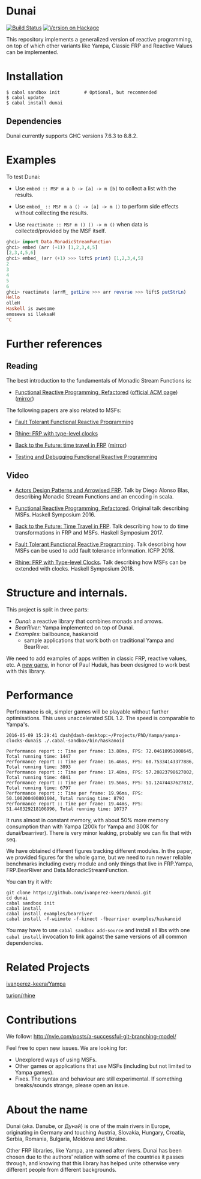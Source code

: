 # Dunai

[![Build Status](https://travis-ci.org/ivanperez-keera/dunai.svg?branch=develop)](https://travis-ci.org/ivanperez-keera/dunai)
[![Version on Hackage](https://img.shields.io/hackage/v/dunai.svg)](https://hackage.haskell.org/package/dunai)

This repository implements a generalized version of reactive programming, on
top of which other variants like Yampa, Classic FRP and Reactive Values can
be implemented.

# Installation

```
$ cabal sandbox init         # Optional, but recommended
$ cabal update
$ cabal install dunai
```

## Dependencies

Dunai currently supports GHC versions 7.6.3 to 8.8.2.

# Examples

To test Dunai:

- Use `embed :: MSF m a b -> [a] -> m [b]` to collect
  a list with the results.

- Use `embed_ :: MSF m a () -> [a] -> m ()` to perform side effects without
  collecting the results.

- Use `reactimate :: MSF m () () -> m ()` when data is collected/provided by the
  MSF itself.

```haskell
ghci> import Data.MonadicStreamFunction
ghci> embed (arr (+1)) [1,2,3,4,5]
[2,3,4,5,6]
ghci> embed_ (arr (+1) >>> liftS print) [1,2,3,4,5]
2
3
4
5
6
ghci> reactimate (arrM_ getLine >>> arr reverse >>> liftS putStrLn)
Hello
olleH
Haskell is awesome
emosewa si lleksaH
^C
```

# Further references

## Reading

The best introduction to the fundamentals of Monadic Stream Functions is:

- [Functional Reactive Programming, Refactored](https://dl.acm.org/authorize?N34896) ([official ACM page](http://dl.acm.org/citation.cfm?id=2976010)) ([mirror](http://www.cs.nott.ac.uk/~psxip1/))

The following papers are also related to MSFs:

- [Fault Tolerant Functional Reactive Programming](https://dl.acm.org/citation.cfm?id=3236791)

- [Rhine: FRP with type-level clocks](https://dl.acm.org/citation.cfm?id=3242757)

- [Back to the Future: time travel in FRP](http://dl.acm.org/citation.cfm?id=3122957) ([mirror](http://www.cs.nott.ac.uk/~psxip1/))

- [Testing and Debugging Functional Reactive Programming](http://dl.acm.org/citation.cfm?id=3110246)

## Video

- [Actors Design Patterns and Arrowised FRP](https://youtu.be/wO_jX8wGhU0?t=781). Talk by Diego Alonso Blas, describing Monadic Stream Functions and an encoding in scala.

- [Functional Reactive Programming, Refactored](https://www.youtube.com/watch?v=FmwOd4z9LdM). Original talk describing MSFs. Haskell Symposium 2016.

- [Back to the Future: Time Travel in FRP](https://www.youtube.com/watch?v=p2jJGjbjbig). Talk describing how to do time transformations in FRP and MSFs. Haskell Symposium 2017.

- [Fault Tolerant Functional Reactive Programming](https://www.youtube.com/watch?v=owojLkI5YyY). Talk describing how MSFs can be used to add fault tolerance information. ICFP 2018.

- [Rhine: FRP with Type-level Clocks](https://www.youtube.com/watch?v=Xvgz11D7xqs). Talk describing how MSFs can be extended with clocks. Haskell Symposium 2018.

# Structure and internals.

This project is split in three parts:

- _Dunai_: a reactive library that combines monads and arrows.
- _BearRiver_: Yampa implemented on top of Dunai.
- _Examples_: ballbounce, haskanoid
  - sample applications that work both on traditional Yampa and BearRiver.

We need to add examples of apps written in classic FRP, reactive values, etc. A
[new game](https://github.com/keera-studios/pang-a-lambda), in honor of Paul
Hudak, has been designed to work best with this library.

# Performance

Performance is ok, simpler games will be playable without further
optimisations. This uses unaccelerated SDL 1.2. The speed is comparable to
Yampa's.

```
2016-05-09 15:29:41 dash@dash-desktop:~/Projects/PhD/Yampa/yampa-clocks-dunai$ ./.cabal-sandbox/bin/haskanoid

Performance report :: Time per frame: 13.88ms, FPS: 72.04610951008645, Total running time: 1447
Performance report :: Time per frame: 16.46ms, FPS: 60.75334143377886, Total running time: 3093
Performance report :: Time per frame: 17.48ms, FPS: 57.20823798627002, Total running time: 4841
Performance report :: Time per frame: 19.56ms, FPS: 51.12474437627812, Total running time: 6797
Performance report :: Time per frame: 19.96ms, FPS: 50.100200400801604, Total running time: 8793
Performance report :: Time per frame: 19.44ms, FPS: 51.440329218106996, Total running time: 10737
```

It runs almost in constant memory, with about 50% more memory consumption than
with Yampa (200k for Yampa and 300K for dunai/bearriver). There is very minor
leaking, probably we can fix that with seq.

We have obtained different figures tracking different modules. In the paper, we
provided figures for the whole game, but we need to run newer reliable
benchmarks including every module and only things that live in FRP.Yampa,
FRP.BearRiver and Data.MonadicStreamFunction.

You can try it with:

```
git clone https://github.com/ivanperez-keera/dunai.git
cd dunai
cabal sandbox init
cabal install
cabal install examples/bearriver
cabal install -f-wiimote -f-kinect -fbearriver examples/haskanoid
```

You may have to use `cabal sandbox add-source` and install all libs with one
`cabal install` invocation to link against the same versions of all common
dependencies.

# Related Projects

[ivanperez-keera/Yampa](https://github.com/ivanperez-keera/Yampa)

[turion/rhine](https://github.com/turion/rhine)

# Contributions

We follow: http://nvie.com/posts/a-successful-git-branching-model/

Feel free to open new issues. We are looking for:

- Unexplored ways of using MSFs.
- Other games or applications that use MSFs (including but not limited to Yampa games).
- Fixes. The syntax and behaviour are still experimental. If something
  breaks/sounds strange, please open an issue.

# About the name

Dunai (aka. Danube, or Дунай) is one of the main rivers in Europe, originating
in Germany and touching Austria, Slovakia, Hungary, Croatia, Serbia, Romania,
Bulgaria, Moldova and Ukraine.

Other FRP libraries, like Yampa, are named after rivers.  Dunai has been chosen
due to the authors' relation with some of the countries it passes through, and
knowing that this library has helped unite otherwise very different people from
different backgrounds.
